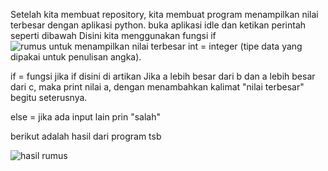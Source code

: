 
Setelah kita membuat repository, kita membuat program menampilkan nilai terbesar dengan aplikasi python. buka aplikasi idle dan ketikan perintah seperti dibawah
Disini kita menggunakan fungsi if
![rumus untuk menampilkan nilai terbesar](https://user-images.githubusercontent.com/46733448/52571169-9fcbcc80-2e47-11e9-8c03-ae71ed098646.png)
int = integer (tipe data yang dipakai untuk penulisan angka).

if = fungsi jika
if disini di artikan Jika a lebih besar dari b dan a lebih besar dari c, maka print nilai a, dengan menambahkan kalimat "nilai terbesar"
begitu seterusnya.

else = jika ada input lain prin "salah"

berikut adalah hasil dari program tsb

![hasil rumus](https://user-images.githubusercontent.com/46733448/52572517-909a4e00-2e4a-11e9-8cf9-0e6f217e1a28.png)
